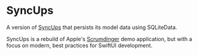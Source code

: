 # SyncUps

A version of [SyncUps][] that persists its model data using SQLiteData.

SyncUps is a rebuild of Apple's [Scrumdinger][] demo application, but with a focus on
modern, best practices for SwiftUI development.

[SyncUps]: https://github.com/pointfreeco/syncups
[Scrumdinger]: https://developer.apple.com/tutorials/app-dev-training/getting-started-with-scrumdinger
